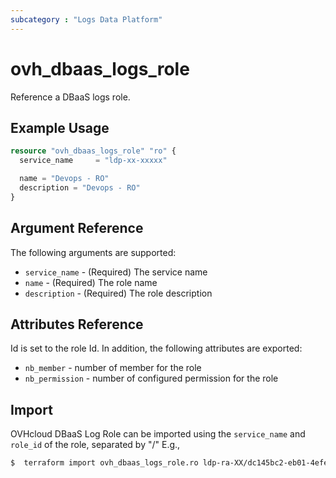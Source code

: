 ```yaml
---
subcategory : "Logs Data Platform"
---
```


# ovh_dbaas_logs_role

Reference a DBaaS logs role.

## Example Usage

```terraform
resource "ovh_dbaas_logs_role" "ro" {
  service_name     = "ldp-xx-xxxxx"

  name = "Devops - RO"
  description = "Devops - RO"
}
```

## Argument Reference

The following arguments are supported:

* `service_name` - (Required) The service name
* `name` - (Required) The role name
* `description` - (Required) The role description

## Attributes Reference

Id is set to the role Id. In addition, the following attributes are exported:
* `nb_member` - number of member for the role
* `nb_permission` - number of configured permission for the role

## Import

OVHcloud DBaaS Log Role can be imported using the `service_name` and `role_id` of the role, separated by "/" E.g.,

```bash
$  terraform import ovh_dbaas_logs_role.ro ldp-ra-XX/dc145bc2-eb01-4efe-a802-XXXXXX
```
